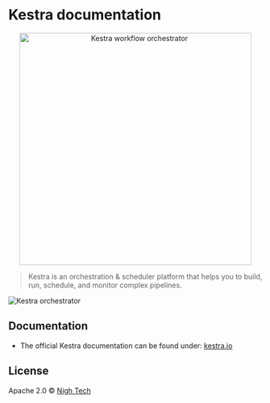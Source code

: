 # Kestra documentation

<p align="center">
  <img width="460" src="https://kestra.io/logo-white.svg"  alt="Kestra workflow orchestrator" />
</p>


> Kestra is an orchestration & scheduler platform that helps you to build, run, schedule, and monitor complex pipelines.

![Kestra orchestrator](https://kestra.io/ui.gif)


## Documentation
* The official Kestra documentation can be found under: [kestra.io](https://kestra.io)


## License
Apache 2.0 © [Nigh Tech](https://nigh.tech)
